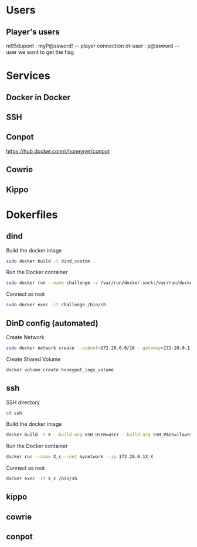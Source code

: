 

# Users

## Player's users

m95dupont : myP@ssword! -- player connection
ot-user : p@ssword -- user we want to get the flag


# Services
## Docker in Docker

## SSH

## Conpot
https://hub.docker.com/r/honeynet/conpot
## Cowrie

## Kippo 


# Dokerfiles

## dind
Build the docker image
```sh
sudo docker build -t dind_custom .
```
Run the Docker container
```sh
sudo docker run --name challenge -v /var/run/docker.sock:/var/run/docker.sock --privileged -p 2222:22 dind_custom
```
Connect as root
```sh
sudo docker exec -it challenge /bin/sh
```

## DinD config (automated)

Create Network
```sh
sudo docker network create --subnet=172.20.0.0/16 --gateway=172.20.0.1 mynetwork
```
Create Shared Volume
```sh
docker volume create honeypot_logs_volume
```

## ssh

SSH directory
```bash
cd ssh
```
Build the docker image
```bash
docker build -t X --build-arg SSH_USER=user --build-arg SSH_PASS=ilovessh .
```
Run the Docker container
```sh
docker run --name X_c --net mynetwork --ip 172.20.0.1X X
```
Connect as root
```sh
docker exec -it X_c /bin/sh
```


## kippo

## cowrie

## conpot
